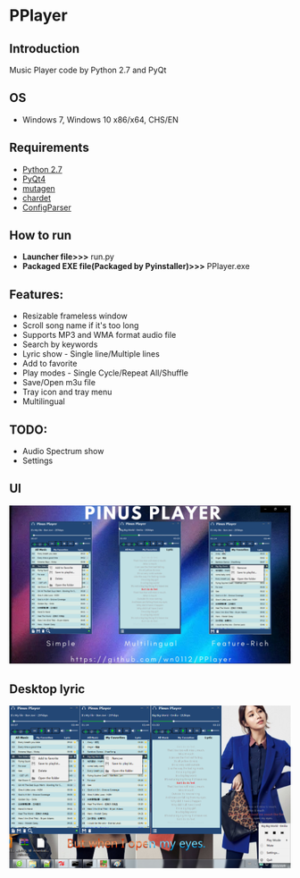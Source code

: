 # PPlayer
## Introduction
Music Player code by Python 2.7 and PyQt

## OS
* Windows 7, Windows 10 x86/x64, CHS/EN

## Requirements
* <a href="https://www.python.org/ftp/python/2.7.13/python-2.7.13.msi">Python 2.7</a>
* <a href="https://sourceforge.net/projects/pyqt/files/PyQt4/PyQt-4.11.4/PyQt4-4.11.4-gpl-Py2.7-Qt4.8.7-x32.exe">PyQt4</a>
* <a href="https://pypi.python.org/pypi/mutagen">mutagen</a>
* <a href="https://pypi.python.org/pypi/chardet">chardet</a>
* <a href="https://pypi.python.org/pypi/configparser/">ConfigParser</a>

## How to run
* <b>Launcher file>>></b> run.py &nbsp;
* <b>Packaged EXE file(Packaged by Pyinstaller)>>></b> PPlayer.exe  &nbsp;&nbsp;

## Features:

* Resizable frameless window
* Scroll song name if it's too long
* Supports MP3 and WMA format audio file
* Search by keywords
* Lyric show - Single line/Multiple lines
* Add to favorite
* Play modes - Single Cycle/Repeat All/Shuffle
* Save/Open m3u file
* Tray icon and tray menu
* Multilingual

## TODO:
* Audio Spectrum show
* Settings

## UI
![UI](https://github.com/HackersStation/PPlayer/blob/master/UI.png)

## Desktop lyric
![UI](https://github.com/wn0112/PPlayer/blob/master/screenshot.png)
